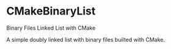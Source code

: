 # CMakeBinaryList
Binary Files Linked List with CMake

A simple doubly linked list with binary files builted with CMake.
